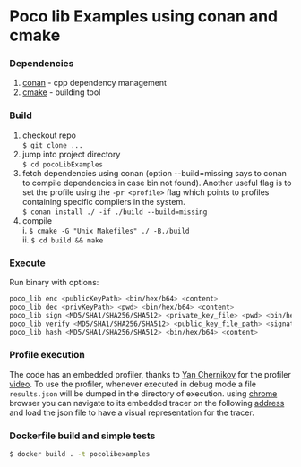 
# Poco lib Examples using conan and cmake

### Dependencies
1. [conan](https://conan.io/) - cpp dependency management
2. [cmake](https://cmake.org/) - building tool

### Build
1. checkout repo  
`$ git clone ...`
1. jump into project directory  
`$ cd pocoLibExamples`
1. fetch dependencies using conan (option --build=missing says to conan to compile dependencies in case bin not found). Another useful flag is to set the profile using the `-pr <profile>` flag which points to profiles containing specific compilers in the system.  
    `$ conan install ./ -if ./build --build=missing`  
1. compile  
    i. `$ cmake -G "Unix Makefiles" ./ -B./build`  
    ii. `$ cd build && make`
    

### Execute
Run binary with options:
```bash
poco_lib enc <publicKeyPath> <bin/hex/b64> <content>
poco_lib dec <privKeyPath> <pwd> <bin/hex/b64> <content>
poco_lib sign <MD5/SHA1/SHA256/SHA512> <private_key_file> <pwd> <bin/hex/b64> <content>
poco_lib verify <MD5/SHA1/SHA256/SHA512> <public_key_file_path> <signature> <signFormat:bin/hex/b64> <content>
poco_lib hash <MD5/SHA1/SHA256/SHA512> <bin/hex/b64> <content>
```

### Profile execution
The code has an embedded profiler, thanks to [Yan Chernikov](https://github.com/TheCherno) for the profiler [video](https://www.youtube.com/watch?v=xlAH4dbMVnU). To use the profiler, whenever executed in debug mode a file `results.json` will be dumped in the directory of execution. using [chrome](https://www.google.com/chrome/?brand=CHBD&gclid=Cj0KCQiA2b7uBRDsARIsAEE9XpH-d98Bck55bnsLjWP3gl1tF0JF8xjRX8VSXEds4GkZ4B2uyj3g_x0aAmzFEALw_wcB&gclsrc=aw.ds) browser you can navigate to its embedded tracer on the following [address](chrome://tracing/) and load the json file to have a visual representation for the tracer.

### Dockerfile build and simple tests

```bash
$ docker build . -t pocolibexamples
```
